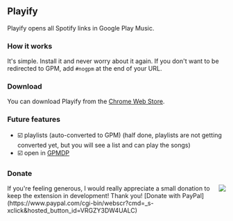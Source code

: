 ## Playify

Playify opens all Spotify links in Google Play Music.

### How it works

It's simple. Install it and never worry about it again. If you don't want to be redirected to GPM, add `#nogpm` at the end of your URL.

### Download

You can download Playify from the [Chrome Web Store](https://chrome.google.com/webstore/detail/playify/cniimiiflgmmjmcohcgnofcdiifdifef).

### Future features

 - :ballot_box_with_check: playlists (auto-converted to GPM) (half done, playlists are not getting converted yet, but you will see a list and can play the songs)
 - :ballot_box_with_check: open in [GPMDP](https://googleplaymusicdesktopplayer.com)

### Donate

<img src="https://www.paypal.com/en_US/i/btn/btn_donateCC_LG.gif" align="right">
If you're feeling generous, I would really appreciate a small donation to keep the extension in development! Thank you! [Donate with PayPal](https://www.paypal.com/cgi-bin/webscr?cmd=_s-xclick&hosted_button_id=VRGZY3DW4UALC)
